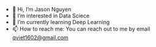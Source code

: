 - 👋 Hi, I’m Jason Nguyen
- 👀 I’m interested in Data Sciece
- 🌱 I’m currently learning Deep Learning
- 📫 How to reach me: You can reach out to me by email qviet1602@gmail.com

<!---
qviet1602/qviet1602 is a ✨ special ✨ repository because its `README.md` (this file) appears on your GitHub profile.
You can click the Preview link to take a look at your changes.
--->
